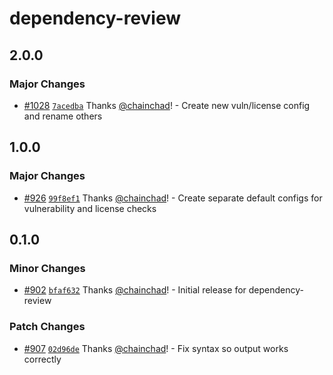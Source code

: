 # dependency-review

## 2.0.0

### Major Changes

- [#1028](https://github.com/smartcontractkit/.github/pull/1028)
  [`7acedba`](https://github.com/smartcontractkit/.github/commit/7acedbabc9e24ac6cb95fbaef1d0c132820bdbac)
  Thanks [@chainchad](https://github.com/chainchad)! - Create new vuln/license
  config and rename others

## 1.0.0

### Major Changes

- [#926](https://github.com/smartcontractkit/.github/pull/926)
  [`99f8ef1`](https://github.com/smartcontractkit/.github/commit/99f8ef161f1d4c102385bf8ec109866fc5bb27f6)
  Thanks [@chainchad](https://github.com/chainchad)! - Create separate default
  configs for vulnerability and license checks

## 0.1.0

### Minor Changes

- [#902](https://github.com/smartcontractkit/.github/pull/902)
  [`bfaf632`](https://github.com/smartcontractkit/.github/commit/bfaf6327551cb73461928845c80e758c44d07b27)
  Thanks [@chainchad](https://github.com/chainchad)! - Initial release for
  dependency-review

### Patch Changes

- [#907](https://github.com/smartcontractkit/.github/pull/907)
  [`02d96de`](https://github.com/smartcontractkit/.github/commit/02d96def41cbd7e478ac22d10f37bc388dd4d88b)
  Thanks [@chainchad](https://github.com/chainchad)! - Fix syntax so output
  works correctly
